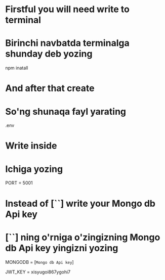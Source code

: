 # Firstful you will need write to terminal
# Birinchi navbatda terminalga shunday deb yozing

npm inatall

# And after that create
# So'ng shunaqa fayl yarating

.env

# Write inside
# Ichiga yozing

PORT = 5001

# Instead of [``] write your Mongo db Api key
# [``] ning o'rniga o'zingizning Mongo db Api key yingizni yozing

MONGODB = [`Mongo db Api key`]

JWT_KEY = xisyugoi867ygohi7